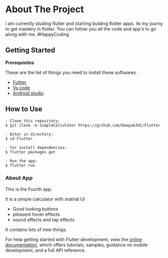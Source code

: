 # About The Project

i am currently studing flutter and starting bulding flutter apps. 
its my journy to get mastery in flutter. You can follow you all the code and app's 
to go along with me. 
#HappyCoding 

## Getting Started

 **Prerequisites**

 These are the list of things you need to install these softwares.
 
 * [Fultter](http://flutter.dev/)
 * [Vs code](https://code.visualstudio.com/)
 * [Android studio](https://developer.android.com/studio)
 
 ## How to Use 

```
- Clone this repository:
$ git clone -b SimpleCalculator https://github.com/Deepak391/Flutter

- Enter in directory:
$ cd Flutter

- For install dependencies:
$ flutter packages get

- Run the app: 
$ flutter run 
```
 
 ### About App
 
 This is the Fourth app.
 
 It is a simple calculator with matrial UI
  * Good looking buttons 
  * pleasent hover effects
  * sound effects and tap effects
 
 It contains lots of new things. 


For help getting started with Flutter development, view the
[online documentation](https://docs.flutter.dev/), which offers tutorials,
samples, guidance on mobile development, and a full API reference.
